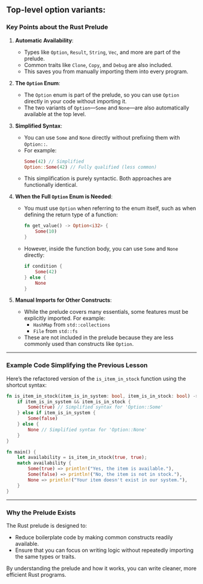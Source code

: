 ## Top-level option variants:

### **Key Points about the Rust Prelude**
1. **Automatic Availability**:
   - Types like `Option`, `Result`, `String`, `Vec`, and more are part of the prelude.
   - Common traits like `Clone`, `Copy`, and `Debug` are also included.
   - This saves you from manually importing them into every program.

2. **The `Option` Enum**:
   - The `Option` enum is part of the prelude, so you can use `Option` directly in your code without importing it.
   - The two variants of `Option`—`Some` and `None`—are also automatically available at the top level.

3. **Simplified Syntax**:
   - You can use `Some` and `None` directly without prefixing them with `Option::`.
   - For example:
     ```rust
     Some(42) // Simplified
     Option::Some(42) // Fully qualified (less common)
     ```
   - This simplification is purely syntactic. Both approaches are functionally identical.

4. **When the Full `Option` Enum is Needed**:
   - You must use `Option` when referring to the enum itself, such as when defining the return type of a function:
     ```rust
     fn get_value() -> Option<i32> {
         Some(10)
     }
     ```
   - However, inside the function body, you can use `Some` and `None` directly:
     ```rust
     if condition {
         Some(42)
     } else {
         None
     }
     ```

5. **Manual Imports for Other Constructs**:
   - While the prelude covers many essentials, some features must be explicitly imported. For example:
     - `HashMap` from `std::collections`
     - `File` from `std::fs`
   - These are not included in the prelude because they are less commonly used than constructs like `Option`.

---

### **Example Code Simplifying the Previous Lesson**
Here’s the refactored version of the `is_item_in_stock` function using the shortcut syntax:

```rust
fn is_item_in_stock(item_is_in_system: bool, item_is_in_stock: bool) -> Option<bool> {
    if item_is_in_system && item_is_in_stock {
        Some(true) // Simplified syntax for 'Option::Some'
    } else if item_is_in_system {
        Some(false)
    } else {
        None // Simplified syntax for 'Option::None'
    }
}

fn main() {
    let availability = is_item_in_stock(true, true);
    match availability {
        Some(true) => println!("Yes, the item is available."),
        Some(false) => println!("No, the item is not in stock."),
        None => println!("Your item doesn't exist in our system."),
    }
}
```

---

### **Why the Prelude Exists**
The Rust prelude is designed to:
- Reduce boilerplate code by making common constructs readily available.
- Ensure that you can focus on writing logic without repeatedly importing the same types or traits.

By understanding the prelude and how it works, you can write cleaner, more efficient Rust programs.
